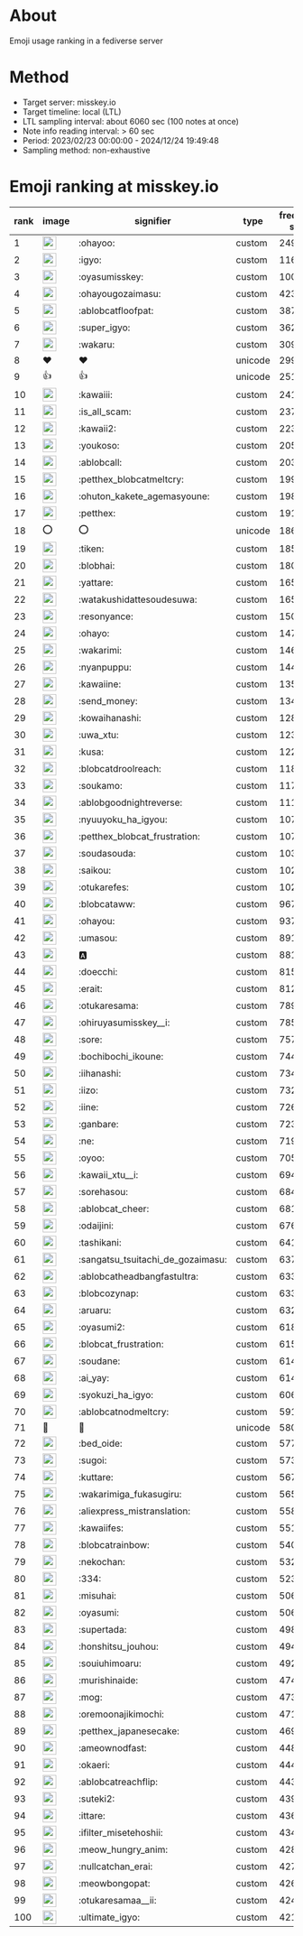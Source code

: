 # About
Emoji usage ranking in a fediverse server

# Method
- Target server: misskey.io
- Target timeline: local (LTL)
- LTL sampling interval: about 6060 sec (100 notes at once)
- Note info reading interval: > 60 sec
- Period: 2023/02/23 00:00:00 - 2024/12/24 19:49:48 
- Sampling method: non-exhaustive

# Emoji ranking at misskey.io

|rank|image|signifier|type|frequency score|
|----|----|----|----|----|
|1|<img height="24" src="https://misskey.io/emoji/ohayoo.webp">|:ohayoo:|custom|249485|
|2|<img height="24" src="https://misskey.io/emoji/igyo.webp">|:igyo:|custom|116433|
|3|<img height="24" src="https://misskey.io/emoji/oyasumisskey.webp">|:oyasumisskey:|custom|100575|
|4|<img height="24" src="https://misskey.io/emoji/ohayougozaimasu.webp">|:ohayougozaimasu:|custom|42340|
|5|<img height="24" src="https://misskey.io/emoji/ablobcatfloofpat.webp">|:ablobcatfloofpat:|custom|38720|
|6|<img height="24" src="https://misskey.io/emoji/super_igyo.webp">|:super_igyo:|custom|36262|
|7|<img height="24" src="https://misskey.io/emoji/wakaru.webp">|:wakaru:|custom|30919|
|8|❤|❤|unicode|29995|
|9|👍|👍|unicode|25148|
|10|<img height="24" src="https://misskey.io/emoji/kawaiii.webp">|:kawaiii:|custom|24166|
|11|<img height="24" src="https://misskey.io/emoji/is_all_scam.webp">|:is_all_scam:|custom|23704|
|12|<img height="24" src="https://misskey.io/emoji/kawaii2.webp">|:kawaii2:|custom|22392|
|13|<img height="24" src="https://misskey.io/emoji/youkoso.webp">|:youkoso:|custom|20505|
|14|<img height="24" src="https://misskey.io/emoji/ablobcall.webp">|:ablobcall:|custom|20325|
|15|<img height="24" src="https://misskey.io/emoji/petthex_blobcatmeltcry.webp">|:petthex_blobcatmeltcry:|custom|19984|
|16|<img height="24" src="https://misskey.io/emoji/ohuton_kakete_agemasyoune.webp">|:ohuton_kakete_agemasyoune:|custom|19882|
|17|<img height="24" src="https://misskey.io/emoji/petthex.webp">|:petthex:|custom|19169|
|18|⭕|⭕|unicode|18640|
|19|<img height="24" src="https://misskey.io/emoji/tiken.webp">|:tiken:|custom|18519|
|20|<img height="24" src="https://misskey.io/emoji/blobhai.webp">|:blobhai:|custom|18050|
|21|<img height="24" src="https://misskey.io/emoji/yattare.webp">|:yattare:|custom|16583|
|22|<img height="24" src="https://misskey.io/emoji/watakushidattesoudesuwa.webp">|:watakushidattesoudesuwa:|custom|16567|
|23|<img height="24" src="https://misskey.io/emoji/resonyance.webp">|:resonyance:|custom|15078|
|24|<img height="24" src="https://misskey.io/emoji/ohayo.webp">|:ohayo:|custom|14742|
|25|<img height="24" src="https://misskey.io/emoji/wakarimi.webp">|:wakarimi:|custom|14628|
|26|<img height="24" src="https://misskey.io/emoji/nyanpuppu.webp">|:nyanpuppu:|custom|14455|
|27|<img height="24" src="https://misskey.io/emoji/kawaiine.webp">|:kawaiine:|custom|13551|
|28|<img height="24" src="https://misskey.io/emoji/send_money.webp">|:send_money:|custom|13406|
|29|<img height="24" src="https://misskey.io/emoji/kowaihanashi.webp">|:kowaihanashi:|custom|12825|
|30|<img height="24" src="https://misskey.io/emoji/uwa_xtu.webp">|:uwa_xtu:|custom|12399|
|31|<img height="24" src="https://misskey.io/emoji/kusa.webp">|:kusa:|custom|12250|
|32|<img height="24" src="https://misskey.io/emoji/blobcatdroolreach.webp">|:blobcatdroolreach:|custom|11863|
|33|<img height="24" src="https://misskey.io/emoji/soukamo.webp">|:soukamo:|custom|11712|
|34|<img height="24" src="https://misskey.io/emoji/ablobgoodnightreverse.webp">|:ablobgoodnightreverse:|custom|11173|
|35|<img height="24" src="https://misskey.io/emoji/nyuuyoku_ha_igyou.webp">|:nyuuyoku_ha_igyou:|custom|10757|
|36|<img height="24" src="https://misskey.io/emoji/petthex_blobcat_frustration.webp">|:petthex_blobcat_frustration:|custom|10742|
|37|<img height="24" src="https://misskey.io/emoji/soudasouda.webp">|:soudasouda:|custom|10310|
|38|<img height="24" src="https://misskey.io/emoji/saikou.webp">|:saikou:|custom|10291|
|39|<img height="24" src="https://misskey.io/emoji/otukarefes.webp">|:otukarefes:|custom|10232|
|40|<img height="24" src="https://misskey.io/emoji/blobcataww.webp">|:blobcataww:|custom|9672|
|41|<img height="24" src="https://misskey.io/emoji/ohayou.webp">|:ohayou:|custom|9370|
|42|<img height="24" src="https://misskey.io/emoji/umasou.webp">|:umasou:|custom|8910|
|43|<img height="24" src="https://misskey.io/emoji/a.webp">|:a:|custom|8818|
|44|<img height="24" src="https://misskey.io/emoji/doecchi.webp">|:doecchi:|custom|8154|
|45|<img height="24" src="https://misskey.io/emoji/erait.webp">|:erait:|custom|8122|
|46|<img height="24" src="https://misskey.io/emoji/otukaresama.webp">|:otukaresama:|custom|7896|
|47|<img height="24" src="https://misskey.io/emoji/ohiruyasumisskey__i.webp">|:ohiruyasumisskey__i:|custom|7850|
|48|<img height="24" src="https://misskey.io/emoji/sore.webp">|:sore:|custom|7578|
|49|<img height="24" src="https://misskey.io/emoji/bochibochi_ikoune.webp">|:bochibochi_ikoune:|custom|7442|
|50|<img height="24" src="https://misskey.io/emoji/iihanashi.webp">|:iihanashi:|custom|7343|
|51|<img height="24" src="https://misskey.io/emoji/iizo.webp">|:iizo:|custom|7320|
|52|<img height="24" src="https://misskey.io/emoji/iine.webp">|:iine:|custom|7267|
|53|<img height="24" src="https://misskey.io/emoji/ganbare.webp">|:ganbare:|custom|7230|
|54|<img height="24" src="https://misskey.io/emoji/ne.webp">|:ne:|custom|7194|
|55|<img height="24" src="https://misskey.io/emoji/oyoo.webp">|:oyoo:|custom|7052|
|56|<img height="24" src="https://misskey.io/emoji/kawaii_xtu__i.webp">|:kawaii_xtu__i:|custom|6942|
|57|<img height="24" src="https://misskey.io/emoji/sorehasou.webp">|:sorehasou:|custom|6849|
|58|<img height="24" src="https://misskey.io/emoji/ablobcat_cheer.webp">|:ablobcat_cheer:|custom|6813|
|59|<img height="24" src="https://misskey.io/emoji/odaijini.webp">|:odaijini:|custom|6760|
|60|<img height="24" src="https://misskey.io/emoji/tashikani.webp">|:tashikani:|custom|6419|
|61|<img height="24" src="https://misskey.io/emoji/sangatsu_tsuitachi_de_gozaimasu.webp">|:sangatsu_tsuitachi_de_gozaimasu:|custom|6375|
|62|<img height="24" src="https://misskey.io/emoji/ablobcatheadbangfastultra.webp">|:ablobcatheadbangfastultra:|custom|6335|
|63|<img height="24" src="https://misskey.io/emoji/blobcozynap.webp">|:blobcozynap:|custom|6332|
|64|<img height="24" src="https://misskey.io/emoji/aruaru.webp">|:aruaru:|custom|6321|
|65|<img height="24" src="https://misskey.io/emoji/oyasumi2.webp">|:oyasumi2:|custom|6182|
|66|<img height="24" src="https://misskey.io/emoji/blobcat_frustration.webp">|:blobcat_frustration:|custom|6153|
|67|<img height="24" src="https://misskey.io/emoji/soudane.webp">|:soudane:|custom|6148|
|68|<img height="24" src="https://misskey.io/emoji/ai_yay.webp">|:ai_yay:|custom|6143|
|69|<img height="24" src="https://misskey.io/emoji/syokuzi_ha_igyo.webp">|:syokuzi_ha_igyo:|custom|6060|
|70|<img height="24" src="https://misskey.io/emoji/ablobcatnodmeltcry.webp">|:ablobcatnodmeltcry:|custom|5913|
|71|🎉|🎉|unicode|5805|
|72|<img height="24" src="https://misskey.io/emoji/bed_oide.webp">|:bed_oide:|custom|5778|
|73|<img height="24" src="https://misskey.io/emoji/sugoi.webp">|:sugoi:|custom|5736|
|74|<img height="24" src="https://misskey.io/emoji/kuttare.webp">|:kuttare:|custom|5674|
|75|<img height="24" src="https://misskey.io/emoji/wakarimiga_fukasugiru.webp">|:wakarimiga_fukasugiru:|custom|5657|
|76|<img height="24" src="https://misskey.io/emoji/aliexpress_mistranslation.webp">|:aliexpress_mistranslation:|custom|5587|
|77|<img height="24" src="https://misskey.io/emoji/kawaiifes.webp">|:kawaiifes:|custom|5513|
|78|<img height="24" src="https://misskey.io/emoji/blobcatrainbow.webp">|:blobcatrainbow:|custom|5407|
|79|<img height="24" src="https://misskey.io/emoji/nekochan.webp">|:nekochan:|custom|5322|
|80|<img height="24" src="https://misskey.io/emoji/334.webp">|:334:|custom|5235|
|81|<img height="24" src="https://misskey.io/emoji/misuhai.webp">|:misuhai:|custom|5068|
|82|<img height="24" src="https://misskey.io/emoji/oyasumi.webp">|:oyasumi:|custom|5062|
|83|<img height="24" src="https://misskey.io/emoji/supertada.webp">|:supertada:|custom|4988|
|84|<img height="24" src="https://misskey.io/emoji/honshitsu_jouhou.webp">|:honshitsu_jouhou:|custom|4946|
|85|<img height="24" src="https://misskey.io/emoji/souiuhimoaru.webp">|:souiuhimoaru:|custom|4924|
|86|<img height="24" src="https://misskey.io/emoji/murishinaide.webp">|:murishinaide:|custom|4749|
|87|<img height="24" src="https://misskey.io/emoji/mog.webp">|:mog:|custom|4730|
|88|<img height="24" src="https://misskey.io/emoji/oremoonajikimochi.webp">|:oremoonajikimochi:|custom|4715|
|89|<img height="24" src="https://misskey.io/emoji/petthex_japanesecake.webp">|:petthex_japanesecake:|custom|4696|
|90|<img height="24" src="https://misskey.io/emoji/ameownodfast.webp">|:ameownodfast:|custom|4484|
|91|<img height="24" src="https://misskey.io/emoji/okaeri.webp">|:okaeri:|custom|4440|
|92|<img height="24" src="https://misskey.io/emoji/ablobcatreachflip.webp">|:ablobcatreachflip:|custom|4439|
|93|<img height="24" src="https://misskey.io/emoji/suteki2.webp">|:suteki2:|custom|4398|
|94|<img height="24" src="https://misskey.io/emoji/ittare.webp">|:ittare:|custom|4362|
|95|<img height="24" src="https://misskey.io/emoji/ifilter_misetehoshii.webp">|:ifilter_misetehoshii:|custom|4348|
|96|<img height="24" src="https://misskey.io/emoji/meow_hungry_anim.webp">|:meow_hungry_anim:|custom|4281|
|97|<img height="24" src="https://misskey.io/emoji/nullcatchan_erai.webp">|:nullcatchan_erai:|custom|4273|
|98|<img height="24" src="https://misskey.io/emoji/meowbongopat.webp">|:meowbongopat:|custom|4263|
|99|<img height="24" src="https://misskey.io/emoji/otukaresamaa__ii.webp">|:otukaresamaa__ii:|custom|4243|
|100|<img height="24" src="https://misskey.io/emoji/ultimate_igyo.webp">|:ultimate_igyo:|custom|4215|
